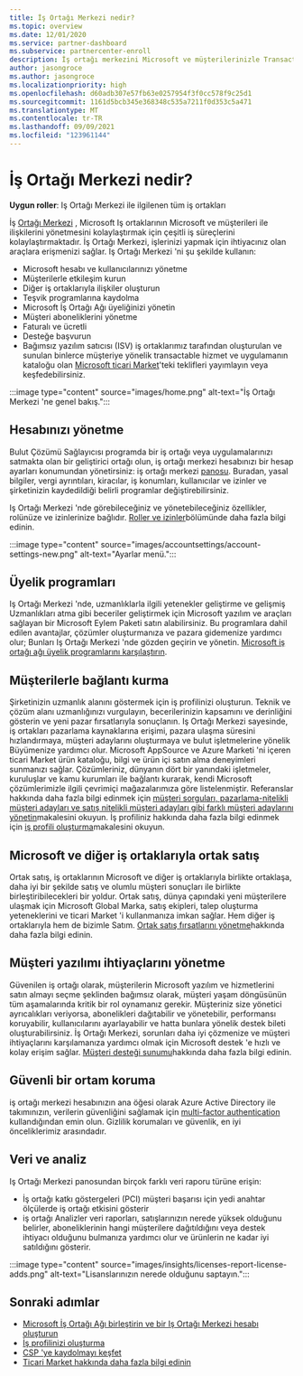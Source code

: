 ```yaml
---
title: İş Ortağı Merkezi nedir?
ms.topic: overview
ms.date: 12/01/2020
ms.service: partner-dashboard
ms.subservice: partnercenter-enroll
description: İş ortağı merkezini Microsoft ve müşterilerinizle Transact Business 'a kullanın
author: jasongroce
ms.author: jasongroce
ms.localizationpriority: high
ms.openlocfilehash: d60adb307e57fb63e0257954f3f0cc578f9c25d1
ms.sourcegitcommit: 1161d5bcb345e368348c535a7211f0d353c5a471
ms.translationtype: MT
ms.contentlocale: tr-TR
ms.lasthandoff: 09/09/2021
ms.locfileid: "123961144"
---
```

# <a name="what-is-partner-center"></a>İş Ortağı Merkezi nedir?

**Uygun roller**: Iş Ortağı Merkezi ile ilgilenen tüm iş ortakları

İş [Ortağı Merkezi](https://partner.microsoft.com/dashboard/home) , Microsoft Iş ortaklarının Microsoft ve müşterileri ile ilişkilerini yönetmesini kolaylaştırmak için çeşitli iş süreçlerini kolaylaştırmaktadır. İş Ortağı Merkezi, işlerinizi yapmak için ihtiyacınız olan araçlara erişmenizi sağlar. Iş Ortağı Merkezi 'ni şu şekilde kullanın:

- Microsoft hesabı ve kullanıcılarınızı yönetme
- Müşterilerle etkileşim kurun
- Diğer iş ortaklarıyla ilişkiler oluşturun
- Teşvik programlarına kaydolma
- Microsoft İş Ortağı Ağı üyeliğinizi yönetin
- Müşteri aboneliklerini yönetme
- Faturalı ve ücretli
- Desteğe başvurun
- Bağımsız yazılım satıcısı (ISV) iş ortaklarımız tarafından oluşturulan ve sunulan binlerce müşteriye yönelik transactable hizmet ve uygulamanın kataloğu olan [Microsoft ticari Market](/azure/marketplace)'teki teklifleri yayımlayın veya keşfedebilirsiniz.

:::image type="content" source="images/home.png" alt-text="İş Ortağı Merkezi 'ne genel bakış.":::

## <a name="manage-your-account"></a>Hesabınızı yönetme

Bulut Çözümü Sağlayıcısı programda bir iş ortağı veya uygulamalarınızı satmakta olan bir geliştirici ortağı olun, iş ortağı merkezi hesabınızı bir hesap ayarları konumundan yönetirsiniz: iş ortağı merkezi [panosu](https://partner.microsoft.com/dashboard/home). Buradan, yasal bilgiler, vergi ayrıntıları, kiracılar, iş konumları, kullanıcılar ve izinler ve şirketinizin kaydedildiği belirli programlar değiştirebilirsiniz.

Iş Ortağı Merkezi 'nde görebileceğiniz ve yönetebileceğiniz özellikler, rolünüze ve izinlerinize bağlıdır. [Roller ve izinler](permissions-overview.md)bölümünde daha fazla bilgi edinin.

:::image type="content" source="images/accountsettings/account-settings-new.png" alt-text="Ayarlar menü.":::

## <a name="membership-programs"></a>Üyelik programları

Iş Ortağı Merkezi 'nde, uzmanlıklarla ilgili yetenekler geliştirme ve gelişmiş Uzmanlıkları atma gibi beceriler geliştirmek için Microsoft yazılım ve araçları sağlayan bir Microsoft Eylem Paketi satın alabilirsiniz. Bu programlara dahil edilen avantajlar, çözümler oluşturmanıza ve pazara gidemenize yardımcı olur; Bunları Iş Ortağı Merkezi 'nde gözden geçirin ve yönetin. [Microsoft iş ortağı ağı üyelik programlarını karşılaştırın](https://partner.microsoft.com/membership/compare-offers).

## <a name="connect-with-customers"></a>Müşterilerle bağlantı kurma

Şirketinizin uzmanlık alanını göstermek için iş profilinizi oluşturun. Teknik ve çözüm alanı uzmanlığınızı vurgulayın, becerilerinizin kapsamını ve derinliğini gösterin ve yeni pazar fırsatlarıyla sonuçlanın. Iş Ortağı Merkezi sayesinde, iş ortakları pazarlama kaynaklarına erişimi, pazara ulaşma süresini hızlandırmaya, müşteri adaylarını oluşturmaya ve bulut işletmelerine yönelik Büyümenize yardımcı olur. Microsoft AppSource ve Azure Marketi 'ni içeren ticari Market ürün kataloğu, bilgi ve ürün içi satın alma deneyimleri sunmanızı sağlar. Çözümleriniz, dünyanın dört bir yanındaki işletmeler, kuruluşlar ve kamu kurumları ile bağlantı kurarak, kendi Microsoft çözümlerimizle ilgili çevrimiçi mağazalarımıza göre listelenmiştir. Referanslar hakkında daha fazla bilgi edinmek için [müşteri sorguları, pazarlama-nitelikli müşteri adayları ve satış nitelikli müşteri adayları gibi farklı müşteri adaylarını yönetin](manage-leads.md)makalesini okuyun. İş profiliniz hakkında daha fazla bilgi edinmek için [iş profili oluşturma](create-a-marketing-profile.md)makalesini okuyun.

## <a name="co-sell-with-microsoft-and-other-partners"></a>Microsoft ve diğer iş ortaklarıyla ortak satış

Ortak satış, iş ortaklarının Microsoft ve diğer iş ortaklarıyla birlikte ortaklaşa, daha iyi bir şekilde satış ve olumlu müşteri sonuçları ile birlikte birleştiribilecekleri bir yoldur. Ortak satış, dünya çapındaki yeni müşterilere ulaşmak için Microsoft Global Marka, satış ekipleri, talep oluşturma yeteneklerini ve ticari Market 'i kullanmanıza imkan sağlar. Hem diğer iş ortaklarıyla hem de bizimle Satım. [Ortak satış fırsatlarını yönetme](manage-co-sell-opportunities.md)hakkında daha fazla bilgi edinin.

## <a name="manage-customer-software-needs"></a>Müşteri yazılımı ihtiyaçlarını yönetme

Güvenilen iş ortağı olarak, müşterilerin Microsoft yazılım ve hizmetlerini satın almayı seçme şeklinden bağımsız olarak, müşteri yaşam döngüsünün tüm aşamalarında kritik bir rol oynamanız gerekir. Müşteriniz size yönetici ayrıcalıkları veriyorsa, abonelikleri dağıtabilir ve yönetebilir, performansı koruyabilir, kullanıcılarını ayarlayabilir ve hatta bunlara yönelik destek bileti oluşturabilirsiniz. İş Ortağı Merkezi, sorunları daha iyi çözmenize ve müşteri ihtiyaçlarını karşılamanıza yardımcı olmak için Microsoft destek 'e hızlı ve kolay erişim sağlar. [Müşteri desteği sunumu](customer-support.md)hakkında daha fazla bilgi edinin.

## <a name="maintain-a-secure-environment"></a>Güvenli bir ortam koruma

iş ortağı merkezi hesabınızın ana öğesi olarak Azure Active Directory ile takımınızın, verilerin güvenliğini sağlamak için [multi-factor authentication](partner-security-requirements-mandating-mfa.md) kullandığından emin olun. Gizlilik korumaları ve güvenlik, en iyi önceliklerimiz arasındadır.

## <a name="data-and-analytics"></a>Veri ve analiz

Iş Ortağı Merkezi panosundan birçok farklı veri raporu türüne erişin:

- İş ortağı katkı göstergeleri (PCI) müşteri başarısı için yedi anahtar ölçülerde iş ortağı etkisini gösterir
- iş ortağı Analizler veri raporları, satışlarınızın nerede yüksek olduğunu belirler, aboneliklerinin hangi müşterilere dağıtıldığını veya destek ihtiyacı olduğunu bulmanıza yardımcı olur ve ürünlerin ne kadar iyi satıldığını gösterir.

:::image type="content" source="images/insights/licenses-report-license-adds.png" alt-text="Lisanslarınızın nerede olduğunu saptayın.":::

## <a name="next-steps"></a>Sonraki adımlar

- [Microsoft İş Ortağı Ağı birleştirin ve bir Iş Ortağı Merkezi hesabı oluşturun](mpn-create-a-partner-center-account.md)
- [İş profilinizi oluşturma](create-a-marketing-profile.md)
- [CSP 'ye kaydolmayı keşfet](csp-overview.md)
- [Ticari Market hakkında daha fazla bilgi edinin](csp-commercial-marketplace-overview.md)
